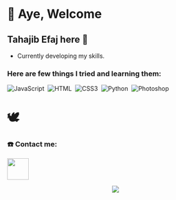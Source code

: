 # 👋 Aye, Welcome
## Tahajib Efaj here 🌱

- Currently developing my skills.

### Here are few things I tried and learning them:


![JavaScript](https://img.shields.io/badge/-JavaScript-6a5b89?style=for-the-badge&logo=javascript)&nbsp;
![HTML](https://img.shields.io/badge/-HTML-6a5b89?style=for-the-badge&logo=HTML5)&nbsp;
![CSS3](https://img.shields.io/badge/css3-6a5b89.svg?style=for-the-badge&logo=css3&logoColor=white)&nbsp;
![Python](https://img.shields.io/badge/-Python-blue)&nbsp;
![Photoshop](https://img.shields.io/badge/-Photoshop-6a5b89?style=for-the-badge&logo=adobe-photoshop)&nbsp;
# 🕊️


### ☎️ Contact me:

<a href="mailto:imtahajib@gmail.com"><img height="50px" src="https://cdn.discordapp.com/attachments/859335247547990026/902794064863326228/gmail_logo_better.png" /></a>

<div align="center"><img src="https://e0.pxfuel.com/wallpapers/509/481/desktop-wallpaper-evolution-of-naruto-s-smile-boruto-naruto-smiling-thumbnail.jpg"></div>
